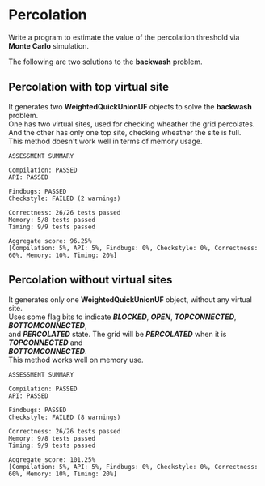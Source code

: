 # **Percolation** 

Write a program to estimate the value of the percolation threshold via **Monte Carlo** simulation.  

The following are two solutions to the **backwash** problem. 

## **Percolation with top virtual site**

It generates two **WeightedQuickUnionUF** objects to solve the **backwash** problem.  
One has two virtual sites, used for checking wheather the grid percolates.  
And the other has only one top site, checking wheather the site is full.   
This method doesn't work well in terms of memory usage.

```
ASSESSMENT SUMMARY

Compilation: PASSED
API: PASSED

Findbugs: PASSED
Checkstyle: FAILED (2 warnings)

Correctness: 26/26 tests passed
Memory: 5/8 tests passed
Timing: 9/9 tests passed

Aggregate score: 96.25%
[Compilation: 5%, API: 5%, Findbugs: 0%, Checkstyle: 0%, Correctness: 60%, Memory: 10%, Timing: 20%]
```    

## **Percolation without virtual sites**  

It generates only one **WeightedQuickUnionUF** object, without any virtual site.  
Uses some flag bits to indicate _**BLOCKED**_, _**OPEN**_, _**TOPCONNECTED**_, _**BOTTOMCONNECTED**_,  
and _**PERCOLATED**_ state. The grid will be _**PERCOLATED**_ when it is _**TOPCONNECTED**_ and  
_**BOTTOMCONNECTED**_.  
This method works well on memory use.
  
```
ASSESSMENT SUMMARY

Compilation: PASSED
API: PASSED

Findbugs: PASSED
Checkstyle: FAILED (8 warnings)

Correctness: 26/26 tests passed
Memory: 9/8 tests passed
Timing: 9/9 tests passed   

Aggregate score: 101.25%  
[Compilation: 5%, API: 5%, Findbugs: 0%, Checkstyle: 0%, Correctness: 60%, Memory: 10%, Timing: 20%]
```    
